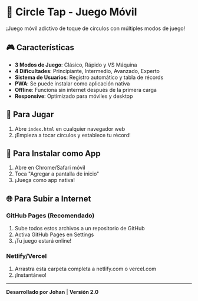 # 🎯 Circle Tap - Juego Móvil

¡Juego móvil adictivo de toque de círculos con múltiples modos de juego!

## 🎮 Características

- **3 Modos de Juego**: Clásico, Rápido y VS Máquina
- **4 Dificultades**: Principiante, Intermedio, Avanzado, Experto
- **Sistema de Usuarios**: Registro automático y tabla de récords
- **PWA**: Se puede instalar como aplicación nativa
- **Offline**: Funciona sin internet después de la primera carga
- **Responsive**: Optimizado para móviles y desktop

## 🚀 Para Jugar

1. Abre `index.html` en cualquier navegador web
2. ¡Empieza a tocar círculos y establece tu récord!

## 📱 Para Instalar como App

1. Abre en Chrome/Safari móvil
2. Toca "Agregar a pantalla de inicio"
3. ¡Juega como app nativa!

## 🌐 Para Subir a Internet

### GitHub Pages (Recomendado)
1. Sube todos estos archivos a un repositorio de GitHub
2. Activa GitHub Pages en Settings
3. ¡Tu juego estará online!

### Netlify/Vercel
1. Arrastra esta carpeta completa a netlify.com o vercel.com
2. ¡Instantáneo!

---

**Desarrollado por Johan** | **Versión 2.0**

